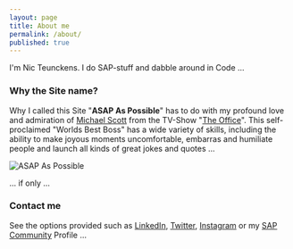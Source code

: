```yaml
---
layout: page
title: About me
permalink: /about/
published: true
---
```


I'm Nic Teunckens. I do SAP-stuff and dabble around in Code ...

### Why the Site name?

Why I called this Site "**ASAP As Possible**" has to do with my profound love and admiration of [Michael Scott](https://en.wikipedia.org/wiki/Michael_Scott_(The_Office)) from the TV-Show "[The Office](https://en.wikipedia.org/wiki/The_Office_(U.S._TV_series))". This self-proclaimed "Worlds Best Boss" has a wide variety of skills, including the ability to make joyous moments uncomfortable, embarras and humiliate people and launch all kinds of great jokes and quotes ...

![ASAP As Possible]({{site.baseurl}}/images/ASAPAsPossible.jpg)

... if only ...

### Contact me

See the options provided such as [LinkedIn](https://www.linkedin.com/in/nicteunckens/), [Twitter](https://twitter.com/nteunckens), [Instagram](https://instagram.com/nteunckens) or my [SAP Community](http://people.sap.com/nic.teunckens) Profile ...
